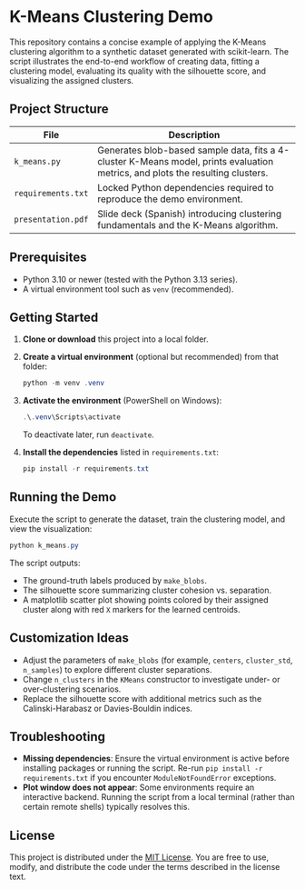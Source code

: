 # K-Means Clustering Demo

This repository contains a concise example of applying the K-Means clustering algorithm to a synthetic dataset generated with scikit-learn. The script illustrates the end-to-end workflow of creating data, fitting a clustering model, evaluating its quality with the silhouette score, and visualizing the assigned clusters.

## Project Structure

| File | Description |
| --- | --- |
| `k_means.py` | Generates blob-based sample data, fits a 4-cluster K-Means model, prints evaluation metrics, and plots the resulting clusters. |
| `requirements.txt` | Locked Python dependencies required to reproduce the demo environment. |
| `presentation.pdf` | Slide deck (Spanish) introducing clustering fundamentals and the K-Means algorithm. |

## Prerequisites

- Python 3.10 or newer (tested with the Python 3.13 series).
- A virtual environment tool such as `venv` (recommended).

## Getting Started

1. **Clone or download** this project into a local folder.
2. **Create a virtual environment** (optional but recommended) from that folder:

   ```powershell
   python -m venv .venv
   ```

3. **Activate the environment** (PowerShell on Windows):

   ```powershell
   .\.venv\Scripts\activate
   ```

   To deactivate later, run `deactivate`.

4. **Install the dependencies** listed in `requirements.txt`:

   ```powershell
   pip install -r requirements.txt
   ```

## Running the Demo

Execute the script to generate the dataset, train the clustering model, and view the visualization:

```powershell
python k_means.py
```

The script outputs:

- The ground-truth labels produced by `make_blobs`.
- The silhouette score summarizing cluster cohesion vs. separation.
- A matplotlib scatter plot showing points colored by their assigned cluster along with red `X` markers for the learned centroids.

## Customization Ideas

- Adjust the parameters of `make_blobs` (for example, `centers`, `cluster_std`, `n_samples`) to explore different cluster separations.
- Change `n_clusters` in the `KMeans` constructor to investigate under- or over-clustering scenarios.
- Replace the silhouette score with additional metrics such as the Calinski-Harabasz or Davies-Bouldin indices.

## Troubleshooting

- **Missing dependencies**: Ensure the virtual environment is active before installing packages or running the script. Re-run `pip install -r requirements.txt` if you encounter `ModuleNotFoundError` exceptions.
- **Plot window does not appear**: Some environments require an interactive backend. Running the script from a local terminal (rather than certain remote shells) typically resolves this.

## License

This project is distributed under the [MIT License](./LICENSE). You are free to use, modify, and distribute the code under the terms described in the license text.
